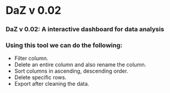 # DaZ v 0.02
### DaZ v 0.02: A interactive dashboard for data analysis
### Using this tool we can do the following:
* Filter column.
* Delete an entire column and also rename the column.
* Sort columns in ascending, descending order.
* Delete specific rows.
* Export after cleaning the data.
